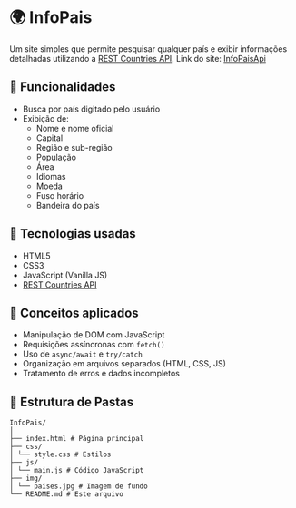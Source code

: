 # 🌍 InfoPais

Um site simples que permite pesquisar qualquer país e exibir informações detalhadas utilizando a [REST Countries API](https://restcountries.com/).
Link do site: [InfoPaisApi](https://infopaisapi.netlify.app/)



## 🔎 Funcionalidades

- Busca por país digitado pelo usuário
- Exibição de:
  - Nome e nome oficial
  - Capital
  - Região e sub-região
  - População
  - Área
  - Idiomas
  - Moeda
  - Fuso horário
  - Bandeira do país

## 🚀 Tecnologias usadas

- HTML5
- CSS3
- JavaScript (Vanilla JS)
- [REST Countries API](https://restcountries.com/)

## 🧠 Conceitos aplicados

- Manipulação de DOM com JavaScript
- Requisições assíncronas com `fetch()`
- Uso de `async/await` e `try/catch`
- Organização em arquivos separados (HTML, CSS, JS)
- Tratamento de erros e dados incompletos

## 📁 Estrutura de Pastas
```
InfoPais/
│
├── index.html # Página principal
├── css/
│ └── style.css # Estilos
├── js/
│ └── main.js # Código JavaScript
├── img/
│ └── paises.jpg # Imagem de fundo
└── README.md # Este arquivo

```

